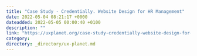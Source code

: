 ```yaml
---
title: "Case Study - Credentially. Website Design for HR Management"
date: 2022-05-04 08:21:17 +0000
dateadded: 2022-05-05 00:00:40 +0100
description: ""
link: "https://uxplanet.org/case-study-credentially-website-design-for-hr-management-647d75b9acd8?source=rss----819cc2aaeee0---4"
category:
directory: _directory/ux-planet.md
---
```

